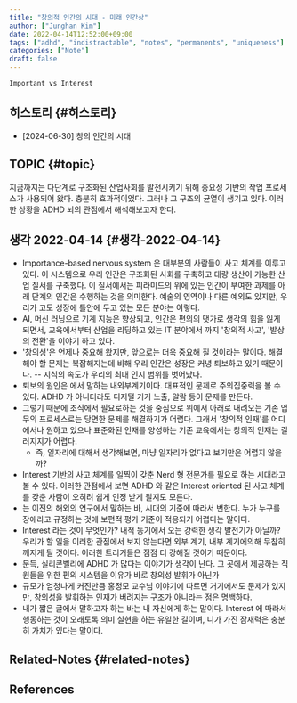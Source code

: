 ```yaml
---
title: "창의적 인간의 시대 - 미래 인간상"
author: ["Junghan Kim"]
date: 2022-04-14T12:52:00+09:00
tags: ["adhd", "indistractable", "notes", "permanents", "uniqueness"]
categories: ["Note"]
draft: false
---
```


```text
Important vs Interest
```


## 히스토리 {#히스토리}

-   [2024-06-30] 창의 인간의 시대


## TOPIC {#topic}

지금까지는 다단계로 구조화된 산업사회를 발전시키기 위해 중요성 기반의 작업 프로세스가 사용되어 왔다. 충분히 효과적이었다. 그러나 그 구조의 균열이 생기고 있다. 이러한 상황을 ADHD 뇌의 관점에서 해석해보고자 한다.


## 생각 2022-04-14 {#생각-2022-04-14}

-   Importance-based nervous system 은 대부분의 사람들이 사고 체계를 이루고 있다. 이 시스템으로 우리 인간은 구조화된 사회를 구축하고 대량 생산이 가능한 산업 질서를 구축했다. 이 질서에서는 피라미드의 위에 있는 인간이 부여한 과제를 아래 단계의 인간은 수행하는 것을 의미한다. 예술의 영역이나 다른 예외도 있지만, 우리가 고도 성장에 틀안에 두고 있는 모든 분야는 이렇다.
-   AI, 머신 러닝으로 기계 지능은 향상되고, 인간은 편의의 댓가로 생각의 힘을 잃게 되면서, 교육에서부터 산업을 리딩하고 있는 IT 분야에서 까지 '창의적 사고', '발상의 전환'을 이야기 하고 있다.
-   '창의성'은 언제나 중요해 왔지만, 앞으로는 더욱 중요해 질 것이라는 말이다. 해결해야 할 문제는 복잡해지는데 비해 우리 인간은 성장은 커녕 퇴보하고 있기 때문이다. -- 지식의 속도가 우리의 최대 인지 범위를 벗어났다.
-   퇴보의 원인은 에서 말하는 내외부계기이다. 대표적인 문제로 주의집중력을 볼 수 있다. ADHD 가 아니더라도 디지털 기기 노출, 알람 등이 문제를 만든다.
-   그렇기 때문에 조직에서 필요로하는 것을 중심으로 위에서 아래로 내려오는 기존 업무의 프로세스로는 당면한 문제를 해결하기가 어렵다. 그래서 '창의적 인재'를 어디에서나 원하고 있으나 표준화된 인재를 양성하는 기존 교육에서는 창의적 인재는 길러지지가 어렵다.
    -   즉, 일자리에 대해서 생각해보면, 마냥 일자리가 없다고 보기만은 어렵지 않을까?
-   Interest 기반의 사고 체계를 일찍이 갖춘 Nerd 형 전문가를 필요로 하는 시대라고 볼 수 있다. 이러한 관점에서 보면 ADHD 와 같은 Interest oriented 된 사고 체계를 갖춘 사람이 오히려 쉽게 인정 받게 될지도 모른다.
-   는 이전의 해외의 연구에서 말하는 바, 시대의 기준에 따라서 변한다. 누가 누구를 장애라고 규정하는 것에 보편적 평가 기준이 적용되기 어렵다는 말이다.
-   Interest 라는 것이 무엇인가? 내적 동기에서 오는 강력한 생각 발전기가 아닐까? 우리가 할 일을 이러한 관점에서 보지 않는다면 외부 계기, 내부 계기에의해 무참히 깨지게 될 것이다. 이러한 트리거들은 점점 더 강해질 것이기 때문이다.
-   문득, 실리콘벨리에 ADHD 가 많다는 이야기가 생각이 난다. 그 곳에서 제공하는 직원들을 위한 편의 시스템을 이유가 바로 창의성 발휘가 아닌가
-   규모가 엄청나게 커진만큼 홍정모 교수님 이야기에 따르면 거기에서도 문제가 있지만, 창의성을 발휘하는 인재가 버려지는 구조가 아니라는 점은 명백하다.
-   내가 짧은 글에서 말하고자 하는 바는 내 자신에게 하는 말이다. Interest 에 따라서 행동하는 것이 오래토록 의미 실현을 하는 유일한 길이며, 니가 가진 잠재력은 충분히 가치가 있다는 말이다.


## Related-Notes {#related-notes}

## References

<style>.csl-entry{text-indent: -1.5em; margin-left: 1.5em;}</style><div class="csl-bib-body">
</div>
